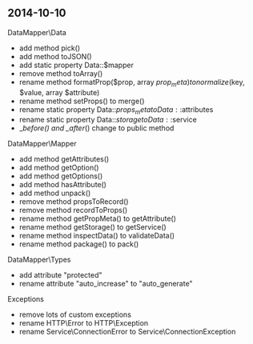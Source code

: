 ## 2014-10-10

DataMapper\Data
- add method pick()
- add method toJSON()
- add static property Data::$mapper
- remove method toArray()
- rename method formatProp($prop, array $prop_meta) to normalize($key, $value, array $attribute)
- rename method setProps() to merge()
- rename static property Data::$props_meta to Data::$attributes
- rename static property Data::$storage to Data::$service
- __before_*() and __after_*() change to public method

DataMapper\Mapper
- add method getAttributes()
- add method getOption()
- add method getOptions()
- add method hasAttribute()
- add method unpack()
- remove method propsToRecord()
- remove method recordToProps()
- rename method getPropMeta() to getAttribute()
- rename method getStorage() to getService()
- rename method inspectData() to validateData()
- rename method package() to pack()

DataMapper\Types
- add attribute "protected"
- rename attribute "auto_increase" to "auto_generate"

Exceptions
- remove lots of custom exceptions
- rename HTTP\Error to HTTP\Exception
- rename Service\ConnectionError to Service\ConnectionException
